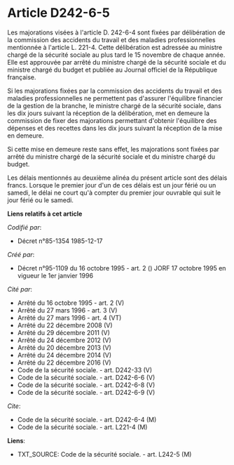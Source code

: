 # Article D242-6-5

Les majorations visées à l'article D. 242-6-4 sont fixées par délibération de la commission des accidents du travail et des
maladies professionnelles mentionnée à l'article L. 221-4. Cette délibération est adressée au ministre chargé de la sécurité
sociale au plus tard le 15 novembre de chaque année. Elle est approuvée par arrêté du ministre chargé de la sécurité sociale
et du ministre chargé du budget et publiée au Journal officiel de la République française.

Si les majorations fixées par la commission des accidents du travail et des maladies professionnelles ne permettent pas
d'assurer l'équilibre financier de la gestion de la branche, le ministre chargé de la sécurité sociale, dans les dix jours
suivant la réception de la délibération, met en demeure la commission de fixer des majorations permettant d'obtenir
l'équilibre des dépenses et des recettes dans les dix jours suivant la réception de la mise en demeure.

Si cette mise en demeure reste sans effet, les majorations sont fixées par arrêté du ministre chargé de la sécurité sociale
et du ministre chargé du budget.

Les délais mentionnés au deuxième alinéa du présent article sont des délais francs. Lorsque le premier jour d'un de ces
délais est un jour férié ou un samedi, le délai ne court qu'à compter du premier jour ouvrable qui suit le jour férié ou le
samedi.

**Liens relatifs à cet article**

_Codifié par_:

  - Décret n°85-1354 1985-12-17

_Créé par_:

  - Décret n°95-1109 du 16 octobre 1995 - art. 2 () JORF 17 octobre 1995 en vigueur le 1er janvier 1996

_Cité par_:

  - Arrêté du 16 octobre 1995 - art. 2 (V)
  - Arrêté du 27 mars 1996 - art. 3 (V)
  - Arrêté du 27 mars 1996 - art. 4 (VT)
  - Arrêté du 22 décembre 2008 (V)
  - Arrêté du 29 décembre 2011 (V)
  - Arrêté du 24 décembre 2012 (V)
  - Arrêté du 20 décembre 2013 (V)
  - Arrêté du 24 décembre 2014 (V)
  - Arrêté du 22 décembre 2016 (V)
  - Code de la sécurité sociale. - art. D242-33 (V)
  - Code de la sécurité sociale. - art. D242-6-6 (V)
  - Code de la sécurité sociale. - art. D242-6-8 (V)
  - Code de la sécurité sociale. - art. D242-6-9 (V)

_Cite_:

  - Code de la sécurité sociale. - art. D242-6-4 (M)
  - Code de la sécurité sociale. - art. L221-4 (M)

**Liens**:

  - TXT_SOURCE: Code de la sécurité sociale. - art. L242-5 (M)
